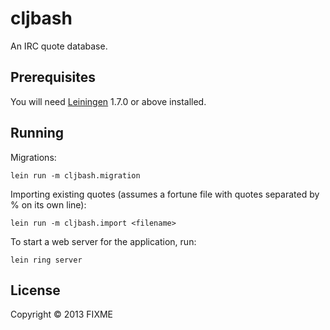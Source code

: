 # cljbash

An IRC quote database.

## Prerequisites

You will need [Leiningen][1] 1.7.0 or above installed.

[1]: https://github.com/technomancy/leiningen

## Running

Migrations:

    lein run -m cljbash.migration

Importing existing quotes (assumes a fortune file with quotes separated by % on its own line):

    lein run -m cljbash.import <filename>

To start a web server for the application, run:

    lein ring server

## License

Copyright © 2013 FIXME
